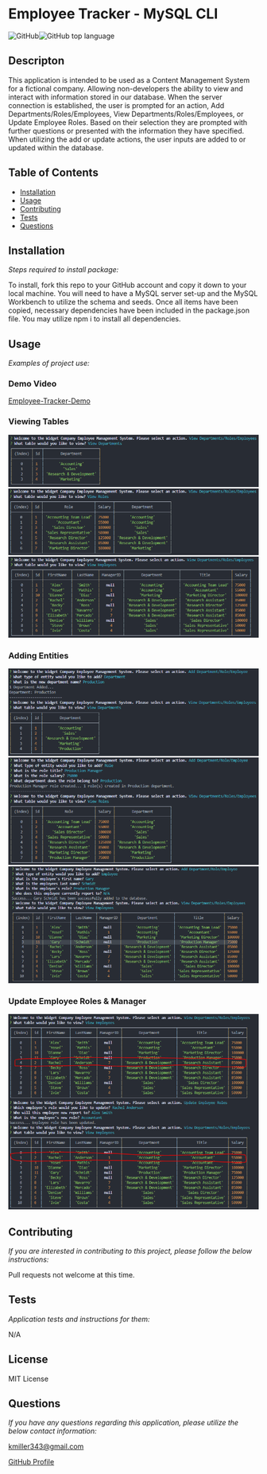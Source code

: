  # Employee Tracker - MySQL CLI

  ![GitHub](https://img.shields.io/github/license/k1te-m/Employee-Tracker)![GitHub top language](https://img.shields.io/github/languages/top/k1te-m/Employee-Tracker)

  ## Descripton
  This application is intended to be used as a Content Management System for a fictional company. Allowing non-developers the ability to view and interact with information stored in our database. When the server connection is established, the user is prompted for an action, Add Departments/Roles/Employees, View Departments/Roles/Employees, or Update Employee Roles. Based on their selection they are prompted with further questions or presented with the information they have specified. When utilizing the add or update actions, the user inputs are added to or updated within the database. 

  ## Table of Contents
  * [Installation](#installation)
  * [Usage](#usage)
  * [Contributing](#contributing)
  * [Tests](#tests)
  * [Questions](#questions)

  ## Installation 
    
  *Steps required to install package:* 
    
  To install, fork this repo to your GitHub account and copy it down to your local machine. You will need to have a MySQL server set-up and the MySQL Workbench to utilize the schema and seeds. Once all items have been copied, necessary dependencies have been included in the package.json file. You may utilize npm i to install all dependencies. 

  ## Usage

  *Examples of project use:*

  ### Demo Video
  [Employee-Tracker-Demo](https://drive.google.com/file/d/1qubomgaXGun1BAlLc6XsscKyI6ZVnOu-/view)

  ### Viewing Tables
  ![viewDepartment](/Assets/viewDepartment.PNG)
  ![viewRoles](/Assets/viewRoles.PNG)
  ![viewEmployees](/Assets/viewEmployees.PNG)

  ### Adding Entities
  ![addDepartment](/Assets/addDepartment.PNG)
  ![addRole](/Assets/addRole.PNG)
  ![addEmployee](/Assets/addEmployee.PNG)

  ### Update Employee Roles & Manager
  ![updateEmployee](/Assets/updateEmployee.PNG)
  

  ## Contributing

  *If you are interested in contributing to this project, please follow the below instructions:*

  Pull requests not welcome at this time.

  ## Tests

  *Application tests and instructions for them:*

  N/A

  ## License

  MIT License
  

  ## Questions

  *If you have any questions regarding this application, please utilize the below contact information:*

  [kmiller343@gmail.com](mailto:kmiller343@gmail.com)
  
  [GitHub Profile](https://www.github.com/k1te-m)
  
